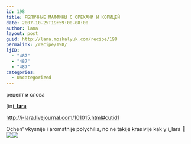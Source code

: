 ```yaml
---
id: 198
title: ЯБЛОЧНЫЕ МАФФИНЫ С ОРЕХАМИ И КОРИЦЕЙ
date: 2007-10-25T19:59:00-08:00
author: lana
layout: post
guid: http://lana.moskalyuk.com/recipe/198
permalink: /recipe/198/
ljID:
  - "487"
  - "487"
  - "487"
categories:
  - Uncategorized
---
```

рецепт и слова 

<div class="ljuser">
  <a href="http://i-lara.livejournal.com/profile"><img loading="lazy" width="17" height="17" src="http://stat.livejournal.com/img/userinfo.gif" alt="[info]" style="border: 0pt none;vertical-align: bottom;padding-right: 1px" /></a><a href="http://i-lara.livejournal.com/"><b>i_lara</b></a>
</div>

<http://i-lara.livejournal.com/101015.html#cutid1>

Ochen&apos; vkysnije i aromatnije polychilis, no ne takije krasivije kak y i_lara 🙂  
![](http://farm3.static.flickr.com/2275/1752254815_a6c4ca2ba7.jpg?v=0)![](http://farm3.static.flickr.com/2081/1753102664_a37e65396b.jpg?v=0)
